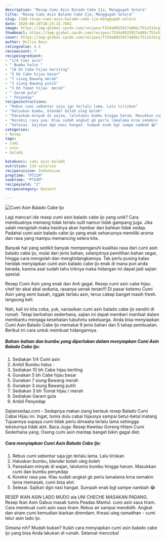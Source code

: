 ```yaml
---
description: "Resep Cumi Asin Balado Cabe Ijo, Menggugah Selera"
title: "Resep Cumi Asin Balado Cabe Ijo, Menggugah Selera"
slug: 1188-resep-cumi-asin-balado-cabe-ijo-menggugah-selera
date: 2020-08-24T18:14:33.746Z
image: https://img-global.cpcdn.com/recipes/f334a0925927a88b/751x532cq70/cumi-asin-balado-cabe-ijo-foto-resep-utama.jpg
thumbnail: https://img-global.cpcdn.com/recipes/f334a0925927a88b/751x532cq70/cumi-asin-balado-cabe-ijo-foto-resep-utama.jpg
cover: https://img-global.cpcdn.com/recipes/f334a0925927a88b/751x532cq70/cumi-asin-balado-cabe-ijo-foto-resep-utama.jpg
author: Dollie Bass
ratingvalue: 4.1
reviewcount: 7
recipeingredient:
- "1/4 Cumi asin"
- " Bumbu halus "
- "10 bh Cabe hijau keriting"
- "5 bh Cabe hijau besar"
- "7 siung Bawang merah"
- "3 siung Bawang putih"
- "3 bh Tomat hijau  merah"
- " Garam gula"
- " Penyedap"
recipeinstructions:
- "Rebus cumi sebentar saja jgn terlalu lama. Lalu tiriskan"
- "Haluskan bumbu, blender boleh uleg boleh"
- "Panaskam minyak di wajan, lalutumis bumbu hingga harum. Masukkan cumi dan bumbu penyedap"
- "Koreksi rasa yaa. Klau sudah angkat gk perlu lamalama krna semakin lama memasak, cumi bisa alot."
- "Selesai. Sajikan dgn nasi hangat. Sumpah enak bgt sampe nambah 😂"
categories:
- Resep
tags:
- cumi
- asin
- balado

katakunci: cumi asin balado 
nutrition: 134 calories
recipecuisine: Indonesian
preptime: "PT21M"
cooktime: "PT43M"
recipeyield: "2"
recipecategory: Dessert

---
```



![Cumi Asin Balado Cabe Ijo](https://img-global.cpcdn.com/recipes/f334a0925927a88b/751x532cq70/cumi-asin-balado-cabe-ijo-foto-resep-utama.jpg)

Lagi mencari ide resep cumi asin balado cabe ijo yang unik? Cara membuatnya memang tidak terlalu sulit namun tidak gampang juga. Jika salah mengolah maka hasilnya akan hambar dan bahkan tidak sedap. Padahal cumi asin balado cabe ijo yang enak seharusnya memiliki aroma dan rasa yang mampu memancing selera kita.

Banyak hal yang sedikit banyak mempengaruhi kualitas rasa dari cumi asin balado cabe ijo, mulai dari jenis bahan, selanjutnya pemilihan bahan segar, hingga cara mengolah dan menghidangkannya. Tak perlu pusing kalau hendak menyiapkan cumi asin balado cabe ijo enak di mana pun anda berada, karena asal sudah tahu triknya maka hidangan ini dapat jadi sajian spesial.

Resep Cumi Asin yang enak dan Anti gagal. Resep cumi asin cabe hijau chef ter abal abal sedunia, rasanya uenak tenan!!! Di pasar ketemu Cumi Asin yang semi basah, nggak terlalu asin, terus cakep banget masih fresh. langsung beli.


Nah, kali ini kita coba, yuk, variasikan cumi asin balado cabe ijo sendiri di rumah. Tetap berbahan sederhana, sajian ini dapat memberi manfaat dalam membantu menjaga kesehatan tubuhmu sekeluarga. Anda bisa menyiapkan Cumi Asin Balado Cabe Ijo memakai 9 jenis bahan dan 5 tahap pembuatan. Berikut ini cara untuk membuat hidangannya.

<!--inarticleads1-->

##### Bahan-bahan dan bumbu yang diperlukan dalam menyiapkan Cumi Asin Balado Cabe Ijo:

1. Sediakan 1/4 Cumi asin
1. Ambil  Bumbu halus :
1. Sediakan 10 bh Cabe hijau keriting
1. Gunakan 5 bh Cabe hijau besar
1. Gunakan 7 siung Bawang merah
1. Gunakan 3 siung Bawang putih
1. Sediakan 3 bh Tomat hijau / merah
1. Sediakan  Garam gula
1. Ambil  Penyedap


Sajiansedap.com - Sedapnya makan siang berlauk resep Balado Cumi Cabai Hijau ini. Ingat, tumis dulu cabai hijaunya sampai betul-betul matang Tujuannya supaya cumi tidak perlu dimaska terlalu lama sehingga teksturnya tidak alot. Baca Juga: Resep Kwetiau Goreng Hitam Cumi Sederhana yang. Oseng cumi asin mantap banget bikin gagal diet. 

<!--inarticleads2-->

##### Cara menyiapkan Cumi Asin Balado Cabe Ijo:

1. Rebus cumi sebentar saja jgn terlalu lama. Lalu tiriskan
1. Haluskan bumbu, blender boleh uleg boleh
1. Panaskam minyak di wajan, lalutumis bumbu hingga harum. Masukkan cumi dan bumbu penyedap
1. Koreksi rasa yaa. Klau sudah angkat gk perlu lamalama krna semakin lama memasak, cumi bisa alot.
1. Selesai. Sajikan dgn nasi hangat. Sumpah enak bgt sampe nambah 😂


RESEP IKAN ASIN LADO MUDO ala UNI CHECHE MASAKAN PADANG. Resep Ikan Asin Gabus masak tumis Peadas Mantul. cumi asin saus tiram. Cara membuat cumi asin saus tiram: Rebus air sampai mendidih. Angkat dan siram cumi kemudian biarkan direndam. Kreasi uleg ramadhan - cumi telur asin lado ijo. 

Gimana nih? Mudah bukan? Itulah cara menyiapkan cumi asin balado cabe ijo yang bisa Anda lakukan di rumah. Selamat mencoba!
